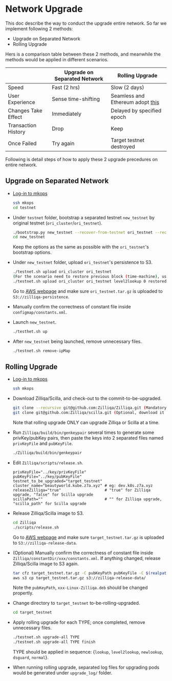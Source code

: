 # Network Upgrade

This doc describe the way to conduct the upgrade entire network. So far we implement following 2 methods:

- Upgrade on Separated Network
- Rolling Upgrade

Hers is a comparison table between these 2 methods, and meanwhile the methods would be applied in different scenarios.

|                   |Upgrade on Separated Network|Rolling Upgrade           |
|-------------------|----------------------------|--------------------------|
|Speed              |Fast (2 hrs)                |Slow (2 days)             |
|User Experience    |Sense time-shifting         |Seamless and Ethereum adopt [this](https://blog.ethereum.org/2019/02/22/ethereum-constantinople-st-petersburg-upgrade-announcement/)|
|Changes Take Effect|Immediately                 |Delayed by specified epoch|
|Transaction History|Drop                        |Keep                      |
|Once Failed        |Try again                   |Target testnet destroyed  |

Following is detail steps of how to apply these 2 upgrade precedures on entire network.

## Upgrade on Separated Network
- [Log-in to mkops](https://docs.google.com/document/d/1SMnflWGmGQGc3qJOOlGtq-85eBYuyQUg1fjkZlcSIKo/edit)
  ```bash
  ssh mkops
  cd testnet
  ```

- Under `testnet` folder, bootstrap a separated testnet `new_testnet` by original testnet (`ori_cluster`/`ori_testnet`).
  ```bash
  ./bootstrap.py new_testnet --recover-from-testnet ori_testnet --recover-from-cluster ori_cluster -c commit -t tag...
  cd new_testnet
  ```
  Keep the options as the same as possible with the `ori_testnet`'s bootstrap options.

- Under `new_testnet` folder, upload `ori_testnet`'s persistence to S3.
  ```bash
  ./testnet.sh upload ori_cluster ori_testnet
  (For the scenario need to restore previous block (time-machine), use following command alternatively:)
  ./testnet.sh upload ori_cluster ori_testnet level2lookup 0 restoredBlockNum
  ```
  Go to [AWS webpage](https://s3.console.aws.amazon.com/s3/buckets/zilliqa-persistence/?region=ap-southeast-1&tab=overview) and make sure `ori_testnet.tar.gz` is uploaded to `S3://zilliqa-persistence`.

- Manually confirm the correctness of constant file inside `configmap/constants.xml`.

- Launch `new_testnet`.
  ```bash
  ./testhet.sh up
  ```

- After `new_testnet` being launched, remove unnecessary files.
  ```bash
  ./testnet.sh remove-ipMap
  ```
## Rolling Upgrade
- [Log-in to mkops](https://docs.google.com/document/d/1SMnflWGmGQGc3qJOOlGtq-85eBYuyQUg1fjkZlcSIKo/edit)
  ```bash
  ssh mkops
  ```

- Download Zilliqa/Scilla, and check-out to the commit-to-be-upgraded.
  ```bash
  git clone --recursive git@github.com:Zilliqa/Zilliqa.git (Mandatory)
  git clone git@github.com:Zilliqa/scilla.git (Optional, download it ONLY when you want to upgrade Scilla)
  ```
  Note that rolling upgrade ONLY can upgrade Zilliqa or Scilla at a time.

- Run `Zilliqa/build/bin/genkeypair` several times to generate some privKey/pubKey pairs, then paste the keys into 2 separated files named `privKeyFile` and `pubKeyFile`. 
  ```bash
  ./Zilliqa/build/bin/genkeypair
  ```

- Edit `Zilliqa/scripts/release.sh`.
  ```console
  privKeyFile="../key/privKeyFile"
  pubKeyFile="../key/pubKeyFile"
  testnet_to_be_upgraded="target_testnet"
  cluster_name="beautyworld.kube.z7a.xyz" # eg: dev.k8s.z7a.xyz
  releaseZilliqa="true"                   # "true" for Zilliqa upgrade, "false" for Scilla upgrade
  scillaPath=""                           # "" for Zilliqa upgrade, "scilla_path" for Scilla upgrade
  ```
- Release Zilliqa/Scilla image to S3.
  ```bash
  cd Zilliqa
  ./scripts/release.sh
  ```
  Go to [AWS webpage](https://s3.console.aws.amazon.com/s3/buckets/zilliqa-release-data/?region=ap-southeast-1&tab=overview) and make sure `target_testnet.tar.gz` is uploaded to `S3://zilliqa-release-data`.

- (Optional) Manually confirm the correctness of constant file inside `Zilliqa/constantDir/xxx/constants.xml`. If anything changed, release Zilliqa/Scilla image to S3 again.
  ```bash
  tar cfz target_testnet.tar.gz -C pubKeyPath pubKeyFile -C $(realpath release) VERSION -C $(realpath constantsDir) constants.xml -C $(realpath constantsDir/l) constants.xml_lookup -C $(realpath release) xxx-Linux-Zilliqa.deb -C $(realpath constantsDir/l2) constants.xml_level2lookup -C $(realpath constantsDir/n) constants.xml_newlookup
  aws s3 cp target_testnet.tar.gz s3://zilliqa-release-data/
  ```
  Note the `pubKeyPath`, `xxx-Linux-Zilliqa.deb` should be changed propertly.
- Change directory to `target_testnet` to-be-rolling-upgraded.
  ```bash
  cd target_testnet
  ```

- Apply rolling upgrade for each TYPE; once completed, remove unnecessary files.
  ```bash
  ./testnet.sh upgrade-all TYPE
  ./testnet.sh upgrade-all TYPE finish
  ```
  TYPE should be applied in sequence: {`lookup`, `level2lookup`, `newlookup`, `dsguard`, `normal`}.

- When running rolling upgrade, separated log files for upgrading pods would be generated under `upgrade_log/` folder.
